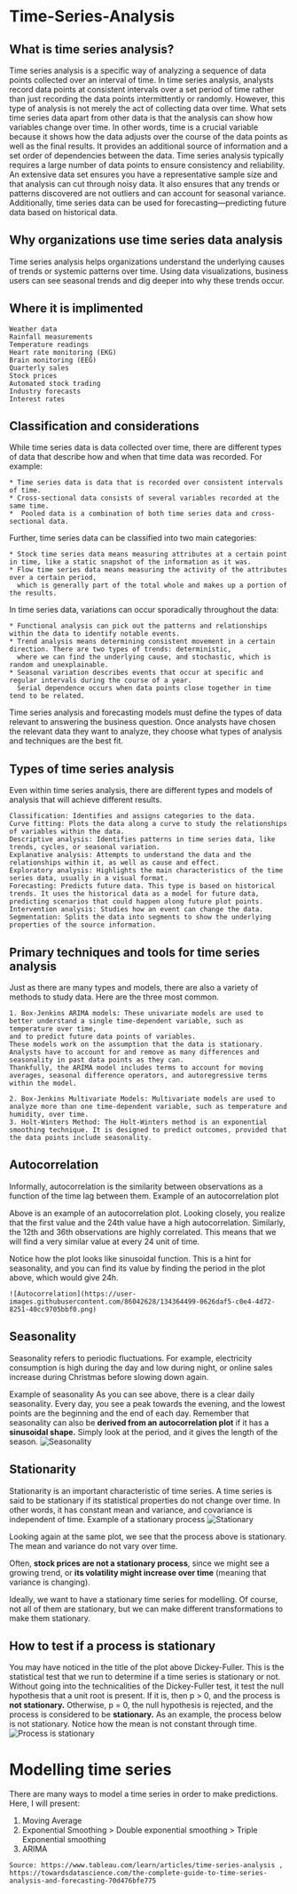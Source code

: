 # Time-Series-Analysis
## What is time series analysis?

Time series analysis is a specific way of analyzing a sequence of data points collected over an interval of time. 
In time series analysis, analysts record data points at consistent intervals over a set period of time rather than just 
recording the data points intermittently or randomly. However, this type of analysis is not merely the act of collecting data over time. 
What sets time series data apart from other data is that the analysis can show how variables change over time. 
In other words, time is a crucial variable because it shows how the data adjusts over the course of the data points as well as the final results. 
It provides an additional source of information and a set order of dependencies between the data. 
Time series analysis typically requires a large number of data points to ensure consistency and reliability. 
An extensive data set ensures you have a representative sample size and that analysis can cut through noisy data. 
It also ensures that any trends or patterns discovered are not outliers and can account for seasonal variance. 
Additionally, time series data can be used for forecasting—predicting future data based on historical data.

## Why organizations use time series data analysis

Time series analysis helps organizations understand the underlying causes of trends or systemic patterns over time. 
Using data visualizations, business users can see seasonal trends and dig deeper into why these trends occur.

## Where it is implimented


    Weather data
    Rainfall measurements
    Temperature readings
    Heart rate monitoring (EKG)
    Brain monitoring (EEG)
    Quarterly sales
    Stock prices
    Automated stock trading
    Industry forecasts
    Interest rates

## Classification and considerations

While time series data is data collected over time, there are different types of data that describe how and when that time data was recorded. For example:

    * Time series data is data that is recorded over consistent intervals of time.
    * Cross-sectional data consists of several variables recorded at the same time.
    *  Pooled data is a combination of both time series data and cross-sectional data.

Further, time series data can be classified into two main categories:

    * Stock time series data means measuring attributes at a certain point in time, like a static snapshot of the information as it was.
    * Flow time series data means measuring the activity of the attributes over a certain period, 
      which is generally part of the total whole and makes up a portion of the results.

In time series data, variations can occur sporadically throughout the data:

    * Functional analysis can pick out the patterns and relationships within the data to identify notable events.
    * Trend analysis means determining consistent movement in a certain direction. There are two types of trends: deterministic, 
      where we can find the underlying cause, and stochastic, which is random and unexplainable.
    * Seasonal variation describes events that occur at specific and regular intervals during the course of a year. 
      Serial dependence occurs when data points close together in time tend to be related.

Time series analysis and forecasting models must define the types of data relevant to answering the business question. Once analysts have chosen the relevant data they want to analyze, they choose what types of analysis and techniques are the best fit.

 
## Types of time series analysis

Even within time series analysis, there are different types and models of analysis that will achieve different results.

    Classification: Identifies and assigns categories to the data.
    Curve fitting: Plots the data along a curve to study the relationships of variables within the data.
    Descriptive analysis: Identifies patterns in time series data, like trends, cycles, or seasonal variation.
    Explanative analysis: Attempts to understand the data and the relationships within it, as well as cause and effect.
    Exploratory analysis: Highlights the main characteristics of the time series data, usually in a visual format.
    Forecasting: Predicts future data. This type is based on historical trends. It uses the historical data as a model for future data, predicting scenarios that could happen along future plot points.
    Intervention analysis: Studies how an event can change the data.
    Segmentation: Splits the data into segments to show the underlying properties of the source information.

 
## Primary techniques and tools for time series analysis

Just as there are many types and models, there are also a variety of methods to study data. Here are the three most common.

    1. Box-Jenkins ARIMA models: These univariate models are used to better understand a single time-dependent variable, such as temperature over time, 
    and to predict future data points of variables. 
    These models work on the assumption that the data is stationary. 
    Analysts have to account for and remove as many differences and seasonality in past data points as they can. 
    Thankfully, the ARIMA model includes terms to account for moving averages, seasonal difference operators, and autoregressive terms within the model.
    
    2. Box-Jenkins Multivariate Models: Multivariate models are used to analyze more than one time-dependent variable, such as temperature and humidity, over time.
    3. Holt-Winters Method: The Holt-Winters method is an exponential smoothing technique. It is designed to predict outcomes, provided that the data points include seasonality.
    
    
  ## Autocorrelation

Informally, autocorrelation is the similarity between observations as a function of the time lag between them.
Example of an autocorrelation plot

Above is an example of an autocorrelation plot. Looking closely, you realize that the first value and the 24th value have a high autocorrelation. Similarly, the 12th and 36th observations are highly correlated. This means that we will find a very similar value at every 24 unit of time.

Notice how the plot looks like sinusoidal function. This is a hint for seasonality, and you can find its value by finding the period in the plot above, which would give 24h.
    
    ![Autocorrelation](https://user-images.githubusercontent.com/86042628/134364499-0626daf5-c0e4-4d72-8251-40cc9705bbf0.png)

    
  ## Seasonality

Seasonality refers to periodic fluctuations. For example, electricity consumption is high during the day and low during night, or online sales increase during Christmas before slowing down again.

Example of seasonality
As you can see above, there is a clear daily seasonality. 
Every day, you see a peak towards the evening, and the lowest points are the beginning and the end of each day.
Remember that seasonality can also be **derived from an autocorrelation plot** if it has a **sinusoidal shape.** Simply look at the period, and it gives the length of the season. 
    ![Seasonality](https://user-images.githubusercontent.com/86042628/134364917-9851d39e-6dfe-4b3d-ae5e-42347cd5eb42.png)
    
## Stationarity

Stationarity is an important characteristic of time series. A time series is said to be stationary if its statistical properties do not change over time. In other words, it has constant mean and variance, and covariance is independent of time.
Example of a stationary process
![Stationary](https://user-images.githubusercontent.com/86042628/134365078-5b180c89-26be-4019-8d53-fa17bbaade4f.png)

Looking again at the same plot, we see that the process above is stationary. The mean and variance do not vary over time.

Often, **stock prices are not a stationary process**, since we might see a growing trend, or **its volatility might increase over time** (meaning that variance is changing).

Ideally, we want to have a stationary time series for modelling. Of course, not all of them are stationary, but we can make different transformations to make them stationary.    

## How to test if a process is stationary

You may have noticed in the title of the plot above Dickey-Fuller. This is the statistical test that we run to determine if a time series is stationary or not.
Without going into the technicalities of the Dickey-Fuller test, it test the null hypothesis that a unit root is present.
If it is, then p > 0, and the process is **not stationary.**
Otherwise, p = 0, the null hypothesis is rejected, and the process is considered to be **stationary.**
As an example, the process below is not stationary. Notice how the mean is not constant through time.
  ![Process is stationary](https://user-images.githubusercontent.com/86042628/134366147-2f0852a8-c59c-4e6f-82b4-b70c3cc504b8.png)


# Modelling time series

There are many ways to model a time series in order to make predictions. Here, I will present:

   1. Moving Average
   2. Exponential Smoothing  > Double exponential smoothing > Triple Exponential smoothing
   3. ARIMA
    
    Source: https://www.tableau.com/learn/articles/time-series-analysis , https://towardsdatascience.com/the-complete-guide-to-time-series-analysis-and-forecasting-70d476bfe775
